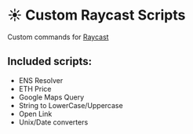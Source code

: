 # ☀︎ Custom Raycast Scripts

Custom commands for [Raycast](https://www.raycast.com/)

## Included scripts:

- ENS Resolver
- ETH Price
- Google Maps Query
- String to LowerCase/Uppercase
- Open Link
- Unix/Date converters
